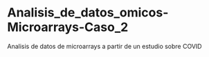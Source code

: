 # Analisis_de_datos_omicos-Microarrays-Caso_2
Analisis de datos de microarrays a partir de un estudio sobre COVID
